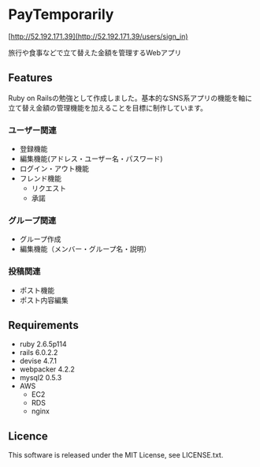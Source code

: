 # **PayTemporarily**

[http://52.192.171.39](http://52.192.171.39/users/sign_in)

旅行や食事などで立て替えた金額を管理するWebアプリ

## **Features**
Ruby on Railsの勉強として作成しました。基本的なSNS系アプリの機能を軸に立て替え金額の管理機能を加えることを目標に制作しています。

### **ユーザー関連**
- 登録機能
- 編集機能(アドレス・ユーザー名・パスワード)
- ログイン・アウト機能
- フレンド機能
    - リクエスト
    - 承諾

### グループ関連
- グループ作成
- 編集機能（メンバー・グループ名・説明）

### 投稿関連
- ポスト機能
- ポスト内容編集

## Requirements
- ruby 2.6.5p114
- rails 6.0.2.2
- devise 4.7.1
- webpacker 4.2.2
- mysql2 0.5.3
- AWS
    - EC2
    - RDS
    - nginx

## Licence
This software is released under the MIT License, see LICENSE.txt.